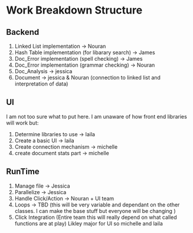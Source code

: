 # Work Breakdown Structure

## Backend

1. Linked List implementation -> Nouran
2. Hash Table implementation (for libarary search) -> James
3. Doc_Error implementation (spell checking) -> James
5. Doc_Error implementation (grammar checking) -> Nouran
4. Doc_Analysis -> jessica
5. Document -> jessica & Nouran (connection to linked list and interpretation of data)

## UI

I am not too sure what to put here. I am unaware of how front end libraries will work but:

1. Determine libraries to use -> laila
2. Create a basic UI -> laila
3. Create connection mechanism -> michelle
4. create document stats part -> michelle


## RunTime


1. Manage file -> Jessica
2. Parallelize -> Jessica
3. Handle Click/Action -> Nouran + UI team
4. Loops -> TBD (this will be very variable and dependant on the other classes. I can make the base stuff but everyone will be changing )
5. Click Integration (Entire team this will really depend on what called functions are at play) Likley major for UI so michelle and laila
